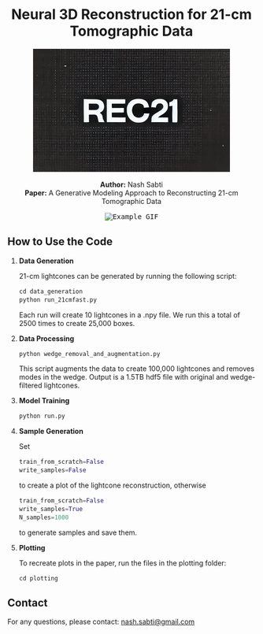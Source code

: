 <h1 align="center">Neural 3D Reconstruction for 21-cm Tomographic Data</h1>

<p align="center">
  <img src="Rec21_logo.png" width="400">
</p>

<p align="center">
  <strong>Author:</strong> Nash Sabti<br>
  <strong>Paper:</strong> A Generative Modeling Approach to Reconstructing 21-cm Tomographic Data
</p>

<p align="center">
<kbd>
  <img src="example.gif" alt="Example GIF" style="border: 1px solid white;">
</kbd>
</p>


## How to Use the Code

1. **Data Generation**

   21-cm lightcones can be generated by running the following script:
     ```python
     cd data_generation
     python run_21cmfast.py
     ```
     Each run will create 10 lightcones in a .npy file. We run this a total of 2500 times to create 25,000 boxes.

3. **Data Processing**
     ```python
     python wedge_removal_and_augmentation.py
     ```
     This script augments the data to create 100,000 lightcones and removes modes in the wedge. Output is a 1.5TB hdf5 file with original and wedge-filtered lightcones.

4. **Model Training**
     ```python
     python run.py
     ```

5. **Sample Generation**
     
    Set
     ```python
     train_from_scratch=False
     write_samples=False
     ```
     to create a plot of the lightcone reconstruction, otherwise
     ```python
     train_from_scratch=False
     write_samples=True
     N_samples=1000
     ```
     to generate samples and save them.

7. **Plotting**

     To recreate plots in the paper, run the files in the plotting folder:
     ```python
     cd plotting
     ```

## Contact

For any questions, please contact: [nash.sabti@gmail.com](mailto:nash.sabti@gmail.com)
